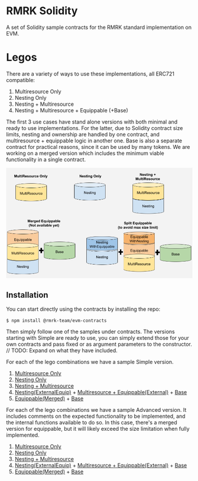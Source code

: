 # RMRK Solidity

A set of Solidity sample contracts for the RMRK standard implementation on EVM.

# Legos
There are a variety of ways to use these implementations, all ERC721 compatible:
1. Multiresource Only
1. Nesting Only
1. Nesting + Multiresource
1. Nesting + Multiresource + Equippable (+Base) 

The first 3 use cases have stand alone versions with both minimal and ready to use implementations. 
For the latter, due to Solidity contract size limits, nesting and ownership are handled by one contract, and multiresource + equippable logic in another one. Base is also a separate contract for practical reasons, since it can be used by many tokens. We are working on a merged version which includes the minimum viable functionality in a single contract.

![image Legos](./RMRKLegos.png)


## Installation

You can start directly using the contracts by installing the repo:
```
$ npm install @rmrk-team/evm-contracts
```

Then simply follow one of the samples under contracts. The versions starting with Simple are ready to use, you can simply extend those for your own contracts and pass fixed or as argument parameters to the constructor. 
// TODO: Expand on what they have included.

For each of the lego combinations we have a sample Simple version.
1. [Multiresource Only](https://github.com/rmrk-team/evm-sample-contracts/blob/master/contracts/SimpleMultiResource.sol)
1. [Nesting Only](https://github.com/rmrk-team/evm-sample-contracts/blob/master/contracts/SimpleNesting.sol)
1. [Nesting + Multiresource](https://github.com/rmrk-team/evm-sample-contracts/blob/master/contracts/SimpleNestingMultiResource.sol)
1. [Nesting(ExternalEquip)](https://github.com/rmrk-team/evm-sample-contracts/blob/master/contracts/SimpleNestingExternalEquip.sol) + [Multiresource + Equippable(External)](https://github.com/rmrk-team/evm-sample-contracts/blob/master/contracts/SimpleExternalEquip.sol) + [Base](https://github.com/rmrk-team/evm-sample-contracts/blob/master/contracts/SimpleBase.sol)
1. [Equippable(Merged)](https://github.com/rmrk-team/evm-sample-contracts/blob/master/contracts/SimpleEquippable.sol) + [Base](https://github.com/rmrk-team/evm-sample-contracts/blob/master/contracts/SimpleBase.sol)

For each of the lego combinations we have a sample Advanced version. It includes comments on the expected functionality to be implemented, and the internal functions available to do so. In this case, there's a merged version for equippable, but it will likely exceed the size limitation when fully implemented.
1. [Multiresource Only](https://github.com/rmrk-team/evm-sample-contracts/blob/master/contracts/AdvancedMultiResource.sol)
1. [Nesting Only](https://github.com/rmrk-team/evm-sample-contracts/blob/master/contracts/AdvancedNesting.sol)
1. [Nesting + Multiresource](https://github.com/rmrk-team/evm-sample-contracts/blob/master/contracts/AdvancedNestingMultiResource.sol)
1. [Nesting(ExternalEquip)](https://github.com/rmrk-team/evm-sample-contracts/blob/master/contracts/AdvancedNestingExternalEquip.sol) + [Multiresource + Equippable(External)](https://github.com/rmrk-team/evm-sample-contracts/blob/master/contracts/AdvancedExternalEquip.sol) + [Base](https://github.com/rmrk-team/evm-sample-contracts/blob/master/contracts/AdvancedBase.sol)
1. [Equippable(Merged)](https://github.com/rmrk-team/evm-sample-contracts/blob/master/contracts/AdvancedEquippable.sol) + [Base](https://github.com/rmrk-team/evm-sample-contracts/blob/master/contracts/AdvancedBase.sol)
